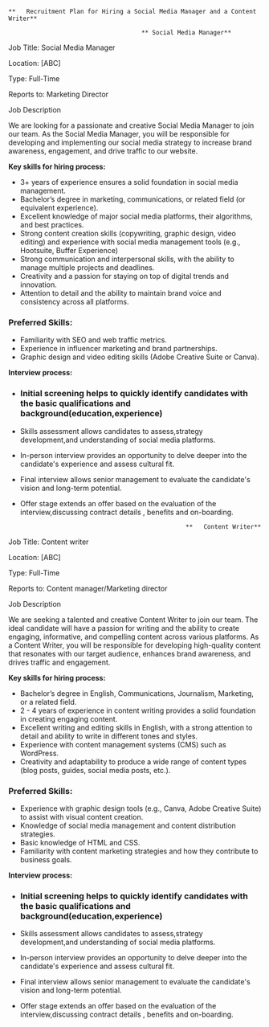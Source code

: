    **   Recruitment Plan for Hiring a Social Media Manager and a Content Writer**

                                         ** Social Media Manager** 

Job Title: Social Media Manager

Location: \[ABC\]

Type: Full-Time

Reports to: Marketing Director

Job Description

We are looking for a passionate and creative Social Media Manager to join our team. As the Social Media Manager, you will be responsible for developing and implementing our social media strategy to increase brand awareness, engagement, and drive traffic to our website.

**Key skills for hiring process:**

- 3+ years of experience ensures a solid foundation in social media management.  
- Bachelor’s degree in marketing, communications, or related field (or equivalent experience).  
- Excellent knowledge of major social media platforms, their algorithms, and best practices.  
- Strong content creation skills (copywriting, graphic design, video editing) and experience with social media management tools (e.g., Hootsuite, Buffer Experience)  
- Strong communication and interpersonal skills, with the ability to manage multiple projects and deadlines.  
- Creativity and a passion for staying on top of digital trends and innovation.  
- Attention to detail and the ability to maintain brand voice and consistency across all platforms.

### **Preferred Skills:**

- Familiarity with SEO and web traffic metrics.  
- Experience in influencer marketing and brand partnerships.  
- Graphic design and video editing skills (Adobe Creative Suite or Canva).

**Interview process:**

- ### Initial screening helps to quickly identify candidates with the basic qualifications and background(education,experience)

- Skills assessment allows candidates to assess,strategy development,and understanding of social media platforms.  
- In-person interview provides an opportunity to delve deeper into the candidate's experience and assess cultural fit.  
- Final interview allows senior management to evaluate the candidate's vision and long-term potential.  
- Offer stage extends an offer based on the evaluation of the interview,discussing contract details , benefits and on-boarding. 

                                                    **   Content Writer**

Job Title: Content writer 

Location: \[ABC\]

Type: Full-Time

Reports to: Content manager/Marketing director 

Job Description

We are seeking a talented and creative Content Writer to join our team. The ideal candidate will have a passion for writing and the ability to create engaging, informative, and compelling content across various platforms. As a Content Writer, you will be responsible for developing high-quality content that resonates with our target audience, enhances brand awareness, and drives traffic and engagement.

**Key skills for hiring process:**

- Bachelor’s degree in English, Communications, Journalism, Marketing, or a related field.  
- 2 \- 4 years of experience in content writing provides a solid foundation in creating engaging content.  
- Excellent writing and editing skills in English, with a strong attention to detail and ability to write in different tones and styles.  
- Experience with content management systems (CMS) such as WordPress.  
- Creativity and adaptability to produce a wide range of content types (blog posts, guides, social media posts, etc.).

### **Preferred Skills:** 

- Experience with graphic design tools (e.g., Canva, Adobe Creative Suite) to assist with visual content creation.  
- Knowledge of social media management and content distribution strategies.  
- Basic knowledge of HTML and CSS.  
- Familiarity with content marketing strategies and how they contribute to business goals.

**Interview process:**

- ### Initial screening helps to quickly identify candidates with the basic qualifications and background(education,experience)

- Skills assessment allows candidates to assess,strategy development,and understanding of social media platforms.  
- In-person interview provides an opportunity to delve deeper into the candidate's experience and assess cultural fit.  
- Final interview allows senior management to evaluate the candidate's vision and long-term potential.  
- Offer stage extends an offer based on the evaluation of the interview,discussing contract details , benefits and on-boarding. 

  